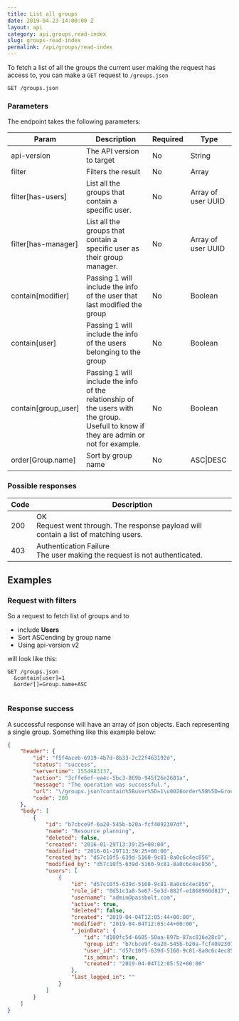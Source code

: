 ```yaml
---
title: List all groups
date: 2019-04-23 14:00:00 Z
layout: api
category: api,groups,read-index
slug: groups-read-index
permalink: /api/groups/read-index
---
```


To fetch a list of all the groups the current user making the request has access to, you can make 
a `GET` request to `/groups.json`

```
GET /groups.json
```
### Parameters

The endpoint takes the following parameters:

<table class="table-parameters">
<thead>
  <tr>
   <th>Param
   </th>
   <th>Description
   </th>
   <th>Required
   </th>
   <th>Type
   </th>
  </tr>
</thead>
<tbody>
  <tr>
   <td>api-version
   </td>
   <td>The API version to target
   </td>
   <td>No
   </td>
   <td>String
   </td>
  </tr>
  <tr>
   <td>filter
   </td>
   <td>Filters the result
   </td>
   <td>No
   </td>
   <td>Array
   </td>
  </tr>
  <tr>
   <td>filter[has-users]
   </td>
   <td>List all the groups that contain a specific user.
   </td>
   <td>No
   </td>
   <td>Array of user UUID
   </td>
  </tr>
  <tr>
   <td>filter[has-manager]
   </td>
   <td>List all the groups that contain a specific user as their group manager.
   </td>
   <td>No
   </td>
   <td>Array of user UUID
   </td>
  </tr>
  <tr>
   <td>contain[modifier]
   </td>
   <td>Passing 1 will include the info of the user that last modified the group
   </td>
   <td>No
   </td>
   <td>Boolean
   </td>
  </tr>
  <tr>
     <td>contain[user]
     </td>
     <td>Passing 1 will include the info of the users belonging to the group
     </td>
     <td>No
     </td>
     <td>Boolean
     </td>
  </tr>
  <tr>
   <td>contain[group_user]
   </td>
   <td>Passing 1 will include the info of the relationship of the users with the group.
    Usefull to know if they are admin or not for example.
   </td>
   <td>No
   </td>
   <td>Boolean
   </td>
  </tr>
  <tr>
   <td>order[Group.name]
   </td>
   <td>Sort by group name
   </td>
   <td>No
   </td>
   <td>ASC|DESC
   </td>
  </tr>
  </tbody>
</table>

### Possible responses

<table class="table-parameters">
<thead>
  <tr>
   <th>Code
   </th>
   <th>Description
   </th>
  </tr>
</thead>
<tbody>
  <tr>
   <td>200
   </td>
   <td>OK<br/>
Request went through. The response payload will contain a list of matching users.
   </td>
  </tr>
  <tr>
   <td>403
   </td>
   <td>Authentication Failure<br/>
The user making the request is not authenticated.
   </td>
  </tr>
  </tbody>
</table>

## Examples
### Request with filters

So a request to fetch list of groups and to 

*   include **Users**
*   Sort ASCending by group name
*   Using api-version v2

will look like this:

```
GET /groups.json
  &contain[user]=1
  &order[]=Group.name+ASC
  
```

### Response success
A successful response will have an array of json objects. Each representing a single group. 
Something like this example below:

```json
{
    "header": {
        "id": "f5f4aceb-6919-4b7d-8b33-2c22f463192d",
        "status": "success",
        "servertime": 1554983137,
        "action": "3cffe6ef-ea4c-5bc3-869b-945f26e2601a",
        "message": "The operation was successful.",
        "url": "\/groups.json?contain%5Buser%5D=1\u0026order%5B%5D=Group.name+ASC\u0026api-version=v2",
        "code": 200
    },
    "body": [
        {
            "id": "b7cbce9f-6a20-545b-b20a-fcf4092307df",
            "name": "Resource planning",
            "deleted": false,
            "created": "2016-01-29T13:39:25+00:00",
            "modified": "2016-01-29T13:39:25+00:00",
            "created_by": "d57c10f5-639d-5160-9c81-8a0c6c4ec856",
            "modified_by": "d57c10f5-639d-5160-9c81-8a0c6c4ec856",
            "users": [
                {
                    "id": "d57c10f5-639d-5160-9c81-8a0c6c4ec856",
                    "role_id": "0d51c3a8-5e67-5e3d-882f-e1868966d817",
                    "username": "admin@passbolt.com",
                    "active": true,
                    "deleted": false,
                    "created": "2019-04-04T12:05:44+00:00",
                    "modified": "2019-04-04T12:05:44+00:00",
                    "_joinData": {
                        "id": "d100fc5d-6685-50aa-897b-87ac816e28c8",
                        "group_id": "b7cbce9f-6a20-545b-b20a-fcf4092307df",
                        "user_id": "d57c10f5-639d-5160-9c81-8a0c6c4ec856",
                        "is_admin": true,
                        "created": "2019-04-04T12:05:52+00:00"
                    },
                    "last_logged_in": ""
                }
            ]
        }
    ]
}
```

